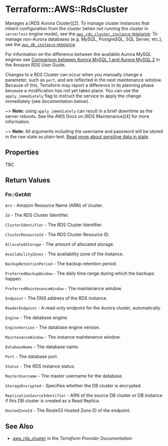 # Terraform::AWS::RdsCluster

Manages a [RDS Aurora Cluster][2]. To manage cluster instances that inherit configuration from the cluster (when not running the cluster in `serverless` engine mode), see the [`aws_rds_cluster_instance` resource](/docs/providers/aws/r/rds_cluster_instance.html). To manage non-Aurora databases (e.g. MySQL, PostgreSQL, SQL Server, etc.), see the [`aws_db_instance` resource](/docs/providers/aws/r/db_instance.html).

For information on the difference between the available Aurora MySQL engines
see [Comparison between Aurora MySQL 1 and Aurora MySQL 2](https://docs.aws.amazon.com/AmazonRDS/latest/UserGuide/AuroraMySQL.Updates.20180206.html)
in the Amazon RDS User Guide.

Changes to a RDS Cluster can occur when you manually change a
parameter, such as `port`, and are reflected in the next maintenance
window. Because of this, Terraform may report a difference in its planning
phase because a modification has not yet taken place. You can use the
`apply_immediately` flag to instruct the service to apply the change immediately
(see documentation below).

~> **Note:** using `apply_immediately` can result in a
brief downtime as the server reboots. See the AWS Docs on [RDS Maintenance][4]
for more information.

~> **Note:** All arguments including the username and password will be stored in the raw state as plain-text.
[Read more about sensitive data in state](/docs/state/sensitive-data.html).

## Properties

TBC

## Return Values

### Fn::GetAtt

`Arn` - Amazon Resource Name (ARN) of cluster.

`Id` - The RDS Cluster Identifier.

`ClusterIdentifier` - The RDS Cluster Identifier.

`ClusterResourceId` - The RDS Cluster Resource ID.

`AllocatedStorage` - The amount of allocated storage.

`AvailabilityZones` - The availability zone of the instance.

`BackupRetentionPeriod` - The backup retention period.

`PreferredBackupWindow` - The daily time range during which the backups happen.

`PreferredMaintenanceWindow` - The maintenance window.

`Endpoint` - The DNS address of the RDS instance.

`ReaderEndpoint` - A read-only endpoint for the Aurora cluster, automatically.

`Engine` - The database engine.

`EngineVersion` - The database engine version.

`MaintenanceWindow` - The instance maintenance window.

`DatabaseName` - The database name.

`Port` - The database port.

`Status` - The RDS instance status.

`MasterUsername` - The master username for the database.

`StorageEncrypted` - Specifies whether the DB cluster is encrypted.

`ReplicationSourceIdentifier` - ARN of the source DB cluster or DB instance if this DB cluster is created as a Read Replica.

`HostedZoneId` - The Route53 Hosted Zone ID of the endpoint.

## See Also

* [aws_rds_cluster](https://www.terraform.io/docs/providers/aws/r/rds_cluster.html) in the _Terraform Provider Documentation_